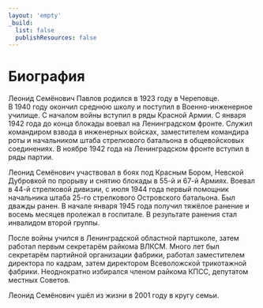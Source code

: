 ```yaml
---
layout: 'empty'
_build:
  list: false
  publishResources: false
---
```

# Биография

Леонид Семёнович Павлов родился в&nbsp;1923&nbsp;году в&nbsp;Череповце. В&nbsp;1940&nbsp;году окончил среднюю школу и поступил в Военно-инженерное училище. С&nbsp;началом войны вступил в ряды Красной Армии. С&nbsp;января 1942&nbsp;года до конца блокады воевал на Ленинградском фронте. Служил командиром взвода в инженерных войсках, заместителем командира роты и начальником штаба стрелкового батальона в общевойсковых соединениях. В&nbsp;ноябре 1942&nbsp;года на Ленинградском фронте вступил в ряды партии.

Леонид Семёнович участвовал в боях под Красным Бором, Невской Дубровкой по прорыву и снятию блокады в&nbsp;55-й и 67-й Армиях. Воевал в&nbsp;44-й стрелковой дивизии, с&nbsp;июля 1944 года первый помощник начальника штаба 25-го стрелкового Островского батальона. Был дважды ранен. В&nbsp;начале января 1945&nbsp;года получил тяжёлое ранение и восемь месяцев пролежал в госпитале. В&nbsp;результате ранения стал инвалидом второй группы.

После войны учился в Ленинградской областной партшколе, затем работал первым секретарём райкома ВЛКСМ. Много лет был секретарём партийной организации фабрики, работал заместителем директора по кадрам, затем директором Всеволожской трикотажной фабрики. Неоднократно избирался членом райкома КПСС, депутатом местных Советов.

Леонид Семёнович ушёл из жизни в 2001 году в кругу семьи.

<!-- ## из издания АОЗТ РАНЕТ -->
